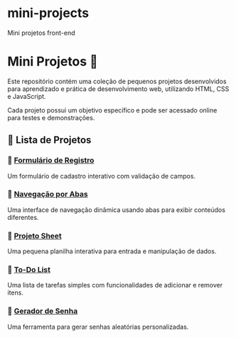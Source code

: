 # mini-projects
 Mini projetos front-end
 
# Mini Projetos 🚀

Este repositório contém uma coleção de pequenos projetos desenvolvidos para aprendizado e prática de desenvolvimento web, utilizando HTML, CSS e JavaScript.

Cada projeto possui um objetivo específico e pode ser acessado online para testes e demonstrações.

## 📂 Lista de Projetos

### 📌 [Formulário de Registro](https://seu-link-aqui.com/form-register)
Um formulário de cadastro interativo com validação de campos.

### 📌 [Navegação por Abas](https://seu-link-aqui.com/tab-navigation)
Uma interface de navegação dinâmica usando abas para exibir conteúdos diferentes.

### 📌 [Projeto Sheet](https://seu-link-aqui.com/projeto-sheet)
Uma pequena planilha interativa para entrada e manipulação de dados.

### 📌 [To-Do List](https://seu-link-aqui.com/to-do-list)
Uma lista de tarefas simples com funcionalidades de adicionar e remover itens.

### 📌 [Gerador de Senha](https://seu-link-aqui.com/gerador-de-senha)
Uma ferramenta para gerar senhas aleatórias personalizadas.


